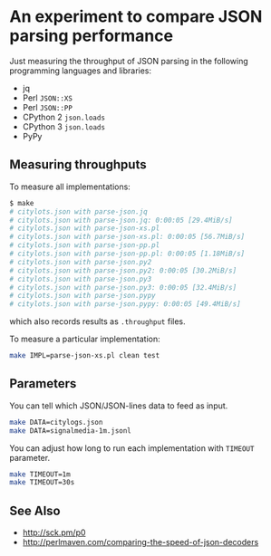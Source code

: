 # An experiment to compare JSON parsing performance

Just measuring the throughput of JSON parsing in the following programming languages and libraries:

* jq
* Perl `JSON::XS`
* Perl `JSON::PP`
* CPython 2 `json.loads`
* CPython 3 `json.loads`
* PyPy

## Measuring throughputs

To measure all implementations:
```bash
$ make
# citylots.json with parse-json.jq
# citylots.json with parse-json.jq: 0:00:05 [29.4MiB/s]
# citylots.json with parse-json-xs.pl
# citylots.json with parse-json-xs.pl: 0:00:05 [56.7MiB/s]
# citylots.json with parse-json-pp.pl
# citylots.json with parse-json-pp.pl: 0:00:05 [1.18MiB/s]
# citylots.json with parse-json.py2
# citylots.json with parse-json.py2: 0:00:05 [30.2MiB/s]
# citylots.json with parse-json.py3
# citylots.json with parse-json.py3: 0:00:05 [32.4MiB/s]
# citylots.json with parse-json.pypy
# citylots.json with parse-json.pypy: 0:00:05 [49.4MiB/s]
```
which also records results as `.throughput` files.

To measure a particular implementation:
```bash
make IMPL=parse-json-xs.pl clean test
```

## Parameters

You can tell which JSON/JSON-lines data to feed as input.
```bash
make DATA=citylogs.json
make DATA=signalmedia-1m.jsonl
```

You can adjust how long to run each implementation with `TIMEOUT` parameter.
```bash
make TIMEOUT=1m
make TIMEOUT=30s
```

## See Also
* <http://sck.pm/p0>
* <http://perlmaven.com/comparing-the-speed-of-json-decoders>
